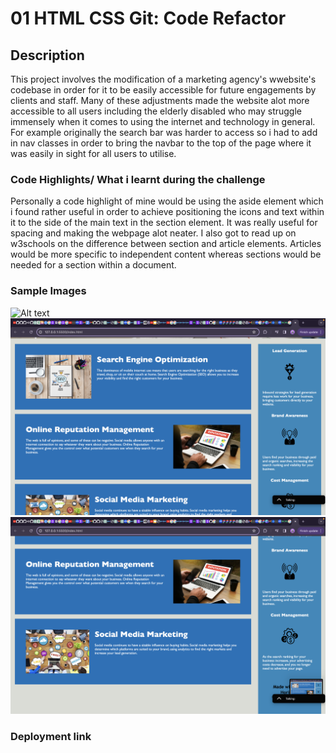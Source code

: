 # 01 HTML CSS Git: Code Refactor

## Description
This project involves the modification of a marketing agency's wwebsite's codebase in order for it to be easily accessible for future engagements by clients and staff.
Many of these adjustments made the website alot more accessible to all users including the elderly disabled who may struggle immensely when it comes to using the internet and technology in general. For example originally the search bar was harder to access so i had to add in nav classes in order to bring the navbar to the top of the page where it was easily in sight for all users to utilise.


### Code Highlights/ What i learnt during the challenge
Personally a code highlight of mine would be using the aside element which i found rather useful in order to achieve positioning the icons and text within it to the side of the main text in the section element. It was really useful for spacing and making the webpage alot neater. I also got to read up on w3schools on the difference between section and article elements. Articles would be more specific to independent content whereas sections would be needed for a section within a document. 

### Sample Images
![Alt text](<Screenshot 2024-01-12 at 19.34.50-1.png>)
![Alt text](<Screenshot 2024-01-12 at 19.35.17.png>)
![Alt text](<Screenshot 2024-01-12 at 19.35.22.png>)

### Deployment link




